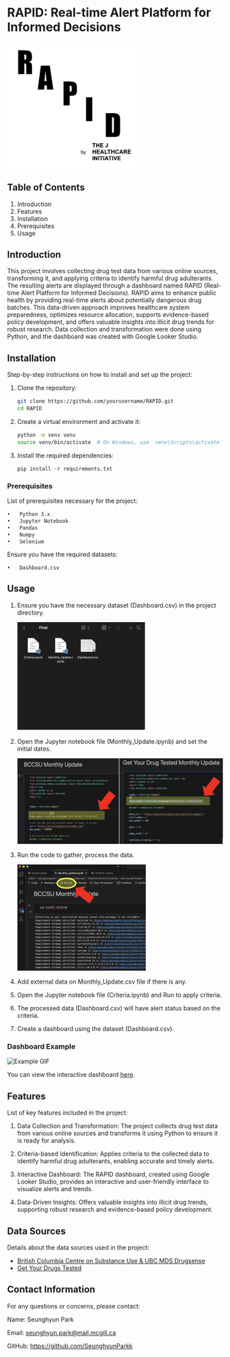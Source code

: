 # RAPID: Real-time Alert Platform for Informed Decisions
<img src="Images/RAPID.png" alt="Example Image" width="300" />

## Table of Contents
1. Introduction
2. Features
3. Installation
4. Prerequisites
5. Usage

## Introduction

This project involves collecting drug test data from various online sources, transforming it, and applying criteria to identify harmful drug adulterants. The resulting alerts are displayed through a dashboard named RAPID (Real-time Alert Platform for Informed Decisions). RAPID aims to enhance public health by providing real-time alerts about potentially dangerous drug batches. This data-driven approach improves healthcare system preparedness, optimizes resource allocation, supports evidence-based policy development, and offers valuable insights into illicit drug trends for robust research. Data collection and transformation were done using Python, and the dashboard was created with Google Looker Studio.

## Installation

Step-by-step instructions on how to install and set up the project:

1. Clone the repository:
   ```bash
   git clone https://github.com/yourusername/RAPID.git
   cd RAPID
   ```
2. Create a virtual environment and activate it:
   ```bash
   python -m venv venv
   source venv/bin/activate  # On Windows, use `venv\Scripts\activate`
   ```
3. Install the required dependencies:
   ```
   pip install -r requirements.txt
   ```
   
### Prerequisites

List of prerequisites necessary for the project:

	•	Python 3.x
 	•	Jupyter Notebook
	•	Pandas
	•	Numpy
	•	Selenium

Ensure you have the required datasets:

	•	Dashboard.csv

## Usage

1.	Ensure you have the necessary dataset (Dashboard.csv) in the project directory.

   	<img src="Images/Step1.png" alt="Example Image" width="300" />
    
2.	Open the Jupyter notebook file (Monthly_Update.ipynb) and set the initial dates.

   	<img src="Images/Step2.png" alt="Example Image" width="600" />
    
3.	Run the code to gather, process the data.

   	<img src="Images/Step3.png" alt="Example Image" width="300" />
    
4. 	Add external data on Monthly_Update.csv file if there is any.
   
5.	Open the Jupyter notebook file (Criteria.ipynb) and Run to apply criteria.
    
6.	The processed data (Dashboard.csv) will have alert status based on the criteria.
 
7.	Create a dashboard using the dataset (Dashboard.csv).
   
### Dashboard Example

![Example GIF](Images/Demo.gif)

You can view the interactive dashboard [here](https://lookerstudio.google.com/embed/reporting/d4ee0e89-a8b2-4d92-9926-f69474198d63/page/p_lffrf20bjd).

## Features

List of key features included in the project:

1.	Data Collection and Transformation:
	The project collects drug test data from various online sources and transforms it using Python to ensure it is ready for analysis.

2.	Criteria-based Identification:
	Applies criteria to the collected data to identify harmful drug adulterants, enabling accurate and timely alerts.

3.	Interactive Dashboard:
	The RAPID dashboard, created using Google Looker Studio, provides an interactive and user-friendly interface to visualize alerts and trends.

8.	Data-Driven Insights:
	Offers valuable insights into illicit drug trends, supporting robust research and evidence-based policy development.

 
## Data Sources

Details about the data sources used in the project:

- [British Columbia Centre on Substance Use & UBC MDS Drugsense](https://bccsu-drugsense.onrender.com)
- [Get Your Drugs Tested](https://getyourdrugstested.com/alerts/)


## Contact Information

For any questions or concerns, please contact:

Name: Seunghyun Park

Email: seunghyun.park@mail.mcgill.ca

GitHub: https://github.com/SeunghyunParkk
